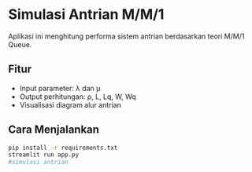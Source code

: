 # Simulasi Antrian M/M/1

Aplikasi ini menghitung performa sistem antrian berdasarkan teori M/M/1 Queue.

## Fitur
- Input parameter: λ dan μ
- Output perhitungan: ρ, L, Lq, W, Wq
- Visualisasi diagram alur antrian

## Cara Menjalankan
```bash
pip install -r requirements.txt
streamlit run app.py
#simulasi antrian
